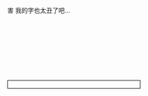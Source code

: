 害 我的字也太丑了吧…

<object data="https://drive.google.com/uc?export=view&id=1-5oubS4Os4JNZqHVznhXZD3YgFVCTCeq" type="application/pdf" width="700" height="800" style="border:1px solid black;">
    <embed src="https://drive.google.com/uc?export=view&id=1-5oubS4Os4JNZqHVznhXZD3YgFVCTCeq">
</object>

